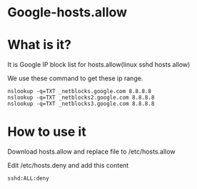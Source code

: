 # Google-hosts.allow

# What is it?

It is Google IP block list for hosts.allow(linux sshd hosts allow)

We use these command to get these ip range.

```
nslookup -q=TXT _netblocks.google.com 8.8.8.8
nslookup -q=TXT _netblocks2.google.com 8.8.8.8
nslookup -q=TXT _netblocks3.google.com 8.8.8.8
```

# How to use it

Download hosts.allow and replace file to /etc/hosts.allow

Edit /etc/hosts.deny and add this content

```
sshd:ALL:deny
```
